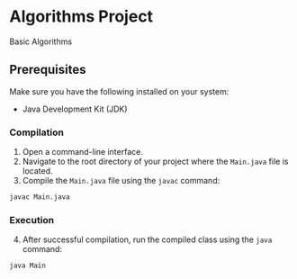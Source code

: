 # Algorithms Project

Basic Algorithms

## Prerequisites

Make sure you have the following installed on your system:
- Java Development Kit (JDK)

### Compilation

1. Open a command-line interface.
2. Navigate to the root directory of your project where the `Main.java` file is located.
3. Compile the `Main.java` file using the `javac` command:

```sh
javac Main.java
```

### Execution

4. After successful compilation, run the compiled class using the `java` command:

```sh
java Main
```
